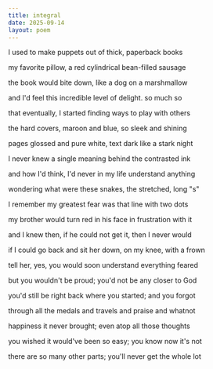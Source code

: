 ```yaml
---
title: integral
date: 2025-09-14
layout: poem
---
```

I used to make puppets out of thick, paperback books

my favorite pillow, a red cylindrical bean-filled sausage

the book would bite down, like a dog on a marshmallow

and I'd feel this incredible level of delight. so much so

that eventually, I started finding ways to play with others

the hard covers, maroon and blue, so sleek and shining

pages glossed and pure white, text dark like a stark night

I never knew a single meaning behind the contrasted ink

and how I'd think, I'd never in my life understand anything

wondering what were these snakes, the stretched, long "s"

I remember my greatest fear was that line with two dots

my brother would turn red in his face in frustration with it

and I knew then, if he could not get it, then I never would

if I could go back and sit her down, on my knee, with a frown

tell her, yes, you would soon understand everything feared

but you wouldn't be proud; you'd not be any closer to God

you'd still be right back where you started; and you forgot

through all the medals and travels and praise and whatnot

happiness it never brought; even atop all those thoughts

you wished it would've been so easy; you know now it's not

there are so many other parts; you'll never get the whole lot
